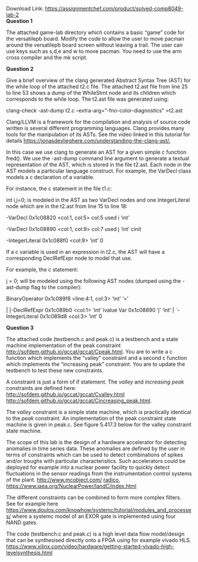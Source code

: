 Download Link: https://assignmentchef.com/product/solved-comp8049-lab-2
<br>
<strong>Question 1</strong>

The attached game-lab directory which contains a basic “game” code for the versatilepb board. Modify the code to allow the user to move pacman around the versatilepb board screen without leaving a trail. The user can use keys such as s,d,e and w to move pacman. You need to use the arm cross compiler and the mk script.

<strong>Question 2</strong>

Give a brief overview of the clang generated Abstract Syntax Tree (AST) for the while loop of the attached t2.c file. The attached t2.ast file from line 25 to line 53 shows a dump of the WhileStmt node and its children which corresponds to the while loop.  The t2.ast file was generated using:

clang-check -ast-dump t2.c –extra-arg=”-fno-color-diagnostics” &gt;t2.ast

Clang/LLVM is a framework for the compilation and analysis of source code written is several different programming languages. Clang provides many tools for the manipulation of its ASTs. See the video linked in this tutorial for details <a href="https://jonasdevlieghere.com/understanding-the-clang-ast/">https://jonasdevlieghere.com/understanding-the-clang-ast/</a><a href="https://jonasdevlieghere.com/understanding-the-clang-ast/">.</a>

In this case we use clang to generate an AST for a given simple c function fred(). We use the -ast-dump command line argument to generate a textual representation of the AST, which is stored in the file t2.ast. Each node in the AST models a particular language construct. For example, the VarDecl class models a c declaration of a variable.

For instance, the c statement in the file t1.c:

int i,j=0; is modeled in the AST as two VarDecl nodes and one IntegerLiteral node which are in the t2.ast from line 15 to line 18:

-VarDecl 0x1c08820 &lt;col:1, col:5&gt; col:5 used i ‘int’

-VarDecl 0x1c08890 &lt;col:1, col:9&gt; col:7 used j ‘int’ cinit

-IntegerLiteral 0x1c088f0 &lt;col:9&gt; ‘int’ 0

If a c variable is used in an expression in t2.c, the AST will have a corresponding DeclRefExpr node to model that use.

For example, the c statement:

j = 0; will be modeled using the following AST nodes (dumped using the -ast-dump flag to the compiler):

BinaryOperator 0x1c089f8 &lt;line:4:1, col:3&gt; ‘int’ ‘=’

| |-DeclRefExpr 0x1c089b0 &lt;col:1&gt; ‘int’ lvalue Var 0x1c08890 ‘j’ ‘int’     | `-IntegerLiteral 0x1c089d8 &lt;col:3&gt; ‘int’ 0




<strong>Question 3</strong>

The attached code (testbench.c and peak.c) is a testbench and a state machine implementation of the peak constraint http://sofdem.github.io/gccat/gccat/Cpeak.html. You are to write a c function which implements the “valley” constraint and a second c function which implements the “increasing peak” constraint. You are to update the testbench to test these new constraints.

A constraint is just a form of if statement. The <em>valley</em> and <em>increasing peak</em> constraints are defined here: http://sofdem.github.io/gccat/gccat/Cvalley.html http://sofdem.github.io/gccat/gccat/Cincreasing_peak.html.

The <em>valley</em> constraint is a simple state machine, which is practically identical to the <em>peak</em> constraint. An implementation of the peak constraint state machine is given in peak.c. See figure 5.417.3 below for the valley constraint state machine.

The scope of this lab is the design of a hardware accelerator for detecting anomalies in time series data. These anomalies are defined by the user in terms of constraints which can be used to detect combinations of spikes and/or troughs with particular characteristics. Such accelerators could be deployed for example into a nuclear power facility to quickly detect fluctuations in the sensor readings from the instrumentation control systems of the plant. <a href="http://www.mcobject.com/radico">http://www.mcobject.com/ </a><a href="http://www.mcobject.com/radico">radico</a><a href="http://www.mcobject.com/radico">,</a> https://www.iaea.org/NuclearPower/IandC/index.html

The different constraints  can be combined to form more complex filters. See for example here <a href="https://www.doulos.com/knowhow/systemc/tutorial/modules_and_processes/">https://www.doulos.com/knowhow/systemc/tutorial/modules_and_processes/</a> where a systemc model of  an EXOR gate is implemented using four NAND gates.

The code (testbench.c and peak.c) is a high level data flow model/design that can be synthesised directly onto a FPGA using for example vivado HLS. <a href="https://www.xilinx.com/video/hardware/getting-started-vivado-high-level-synthesis.html">https://www.xilinx.com/video/hardware/getting-started-vivado-high-level</a><a href="https://www.xilinx.com/video/hardware/getting-started-vivado-high-level-synthesis.html">synthesis.html</a>